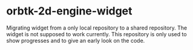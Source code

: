 # orbtk-2d-engine-widget

Migrating widget from a only local repository to a shared repository.
The widget is not supposed to work currently.
This repository is only used to show progresses and to give an early look on the code.

